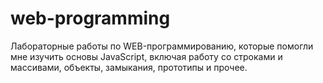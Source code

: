 # web-programming
Лабораторные работы по WEB-программированию, которые помогли мне изучить основы JavaScript, включая работу со строками и массивами, объекты, замыкания, прототипы и прочее.

